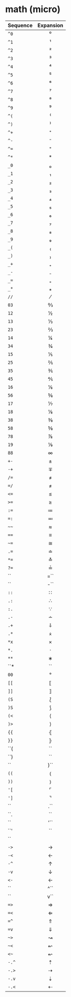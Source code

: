 # math (micro)
| Sequence | Expansion |
| :------- | :-------: |
| ``^0`` | ⁰ |
| ``^1`` | ¹ |
| ``^2`` | ² |
| ``^3`` | ³ |
| ``^4`` | ⁴ |
| ``^5`` | ⁵ |
| ``^6`` | ⁶ |
| ``^7`` | ⁷ |
| ``^8`` | ⁸ |
| ``^9`` | ⁹ |
| ``^(`` | ⁽ |
| ``^)`` | ⁾ |
| ``^+`` | ⁺ |
| ``^-`` | ⁻ |
| ``^=`` | ⁼ |
| ``^*`` | * |
| ``_0`` | ₀ |
| ``_1`` | ₁ |
| ``_2`` | ₂ |
| ``_3`` | ₃ |
| ``_4`` | ₄ |
| ``_5`` | ₅ |
| ``_6`` | ₆ |
| ``_7`` | ₇ |
| ``_8`` | ₈ |
| ``_9`` | ₉ |
| ``_(`` | ₍ |
| ``_)`` | ₎ |
| ``_+`` | ₊ |
| ``_-`` | ₋ |
| ``_=`` | ₌ |
| ``_*`` | ⁎ |
| ``//`` | ⁄ |
| ``03`` | ↉ |
| ``12`` | ½ |
| ``13`` | ⅓ |
| ``23`` | ⅔ |
| ``14`` | ¼ |
| ``34`` | ¾ |
| ``15`` | ⅕ |
| ``25`` | ⅖ |
| ``35`` | ⅗ |
| ``45`` | ⅘ |
| ``16`` | ⅙ |
| ``56`` | ⅚ |
| ``17`` | ⅐ |
| ``18`` | ⅛ |
| ``38`` | ⅜ |
| ``58`` | ⅝ |
| ``78`` | ⅞ |
| ``19`` | ⅑ |
| ``88`` | ∞ |
| ``+-`` | ± |
| ``-+`` | ∓ |
| ``/=`` | ≠ |
| ``=/`` | ≠ |
| ``<=`` | ≤ |
| ``>=`` | ≥ |
| ``:=`` | ≔ |
| ``=:`` | ≕ |
| ``~~`` | ≈ |
| ``==`` | ≡ |
| ``~=`` | ≅ |
| ``.=`` | ≐ |
| ``*=`` | ≛ |
| ``?=`` | ≟ |
| ``|=`` | ⊨ |
| ``|-`` | ⊢ |
| ``::`` | ∷ |
| ``.:`` | ∴ |
| ``:.`` | ∵ |
| ``.-`` | ∸ |
| ``.+`` | ⨢ |
| ``.*`` | ⨰ |
| ``*x`` | × |
| ``*.`` | · |
| ``**`` | ∗ |
| ``*|`` | ⁑ |
| ``00`` | ° |
| ``[[`` | ⟦ |
| ``]]`` | ⟧ |
| ``(S`` | ⟅ |
| ``)S`` | ⟆ |
| ``(<`` | ⟨ |
| ``)>`` | ⟩ |
| ``{{`` | ⦃ |
| ``}}`` | ⦄ |
| ``(|`` | ⦇ |
| ``)|`` | ⦈ |
| ``|)`` | ⦈ |
| ``((`` | ⦅ |
| ``))`` | ⦆ |
| ``'[`` | ⌜ |
| ``']`` | ⌝ |
| ``|.`` | ⌊ |
| ``.|`` | ⌋ |
| ``|'`` | ⌈ |
| ``'|`` | ⌉ |
| ``||`` | ‖ |
| ``->`` | → |
| ``-<`` | ← |
| ``-^`` | ↑ |
| ``-v`` | ↓ |
| ``<-`` | ← |
| ``|^`` | ↑ |
| ``|v`` | ↓ |
| ``=>`` | ⇒ |
| ``=<`` | ⇐ |
| ``=^`` | ⇑ |
| ``=v`` | ⇓ |
| ``~>`` | ↝ |
| ``~<`` | ↜ |
| ``<~`` | ↜ |
| ``-.^`` | ⇡ |
| ``-.>`` | ⇢ |
| ``-.v`` | ⇣ |
| ``-.<`` | ⇠ |
